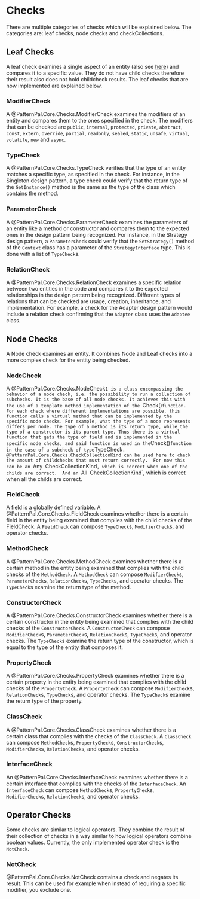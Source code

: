 # Checks

There are multiple categories of checks which will be explained below. The categories are: leaf checks, node checks and checkCollections.

## Leaf Checks

A leaf check examines a single aspect of an entity (also see [here](syntax_graph.md)) and compares it to a specific value. They do not have child checks therefore their result also does not hold childcheck results. The leaf checks that are now implemented are explained below.

### ModifierCheck

A @PatternPal.Core.Checks.ModifierCheck examines the modifiers of an entity and compares them to the ones specified in the check. The modifiers that can be checked are `public`, `internal`, `protected`, `private`, `abstract`, `const`, `extern`, `override`, `partial`, `readonly`, `sealed`, `static`, `unsafe`, `virtual`, `volatile`, `new` and `async`.

### TypeCheck

A @PatternPal.Core.Checks.TypeCheck verifies that the type of an entity matches a specific
type, as specified in the check. For instance,
in the Singleton design pattern, a type check could verify that the
return type of the `GetInstance()` method is the same as the type of the
class which contains the method.

### ParameterCheck

A @PatternPal.Core.Checks.ParameterCheck examines the parameters of an entity like a method or
constructor and compares them to the expected ones in the design pattern
being recognized. For instance, in the Strategy design pattern, a
`ParameterCheck` could verify that the `SetStrategy()` method of the `Context`
class has a parameter of the `StrategyInterface` type. This is done with a list of
`TypeCheck`s.

### RelationCheck

A @PatternPal.Core.Checks.RelationCheck examines a specific relation between two entities in
the code and compares it to the expected relationships in the design
pattern being recognized. Different types of relations that can be
checked are usage, creation, inheritance, and implementation. For
example, a check for the Adapter design pattern would include a relation
check confirming that the `Adapter` class uses the `Adaptee` class.

## Node Checks

A Node check examines an entity. It combines Node and Leaf checks into a
more complex check for the entity being checked.

### NodeCheck

A @PatternPal.Core.Checks.NodeCheck`1 is a class encompassing the behavior of a node check, i.e.
the possibility to run a collection of subchecks. It is the base of all
node checks. It achieves this with the use of a template method
implementation of the `Check()`function. For each check where different
implementations are possible, this function calls a virtual method that
can be implemented by the specific node checks. For example, what the
type of a node represents differs per node. The type of a method is its
return type, while the type of a constructor is its parent type. Thus
there is a virtual function that gets the type of field and is
implemented in the specific node checks, and said function is used in
the`Check()`function in the case of a subcheck of type`TypeCheck`.
@PatternPal.Core.Checks.CheckCollectionKind can be used here to check the amount of childchecks that must return correctly. 
For now this can be an `Any` `CheckCollectionKind`, which is correct when one of the childs are correct. 
And an `All` `CheckCollectionKind`, which is correct when all the childs are correct.

### FieldCheck

A field is a globally defined variable. A @PatternPal.Core.Checks.FieldCheck examines whether
there is a certain field in the entity being examined that complies with
the child checks of the FieldCheck. A `FieldCheck` can compose `TypeCheck`s,
`ModifierCheck`s, and operator checks.

### MethodCheck

A @PatternPal.Core.Checks.MethodCheck examines whether there is a certain method in the entity
being examined that complies with the child checks of the `MethodCheck`. A
`MethodCheck` can compose `ModifierCheck`s, `ParameterCheck`s, `RelationCheck`s,
`TypeCheck`s, and operator checks. The `TypeCheck`s examine the return type
of the method.

### ConstructorCheck

A @PatternPal.Core.Checks.ConstructorCheck examines whether there is a certain constructor in
the entity being examined that complies with the child checks of the
`ConstructorCheck`. A `ConstructorCheck` can compose `ModifierCheck`s,
`ParameterCheck`s, `RelationCheck`s, `TypeCheck`s, and operator checks. The
`TypeCheck`s examine the return type of the constructor, which is equal to
the type of the entity that composes it.

### PropertyCheck

A @PatternPal.Core.Checks.PropertyCheck examines whether there is a certain property in the
entity being examined that complies with the child checks of the
`PropertyCheck`. A `PropertyCheck` can compose `ModifierCheck`s,
`RelationCheck`s, `TypeCheck`s, and operator checks. The `TypeCheck`s examine
the return type of the property.

### ClassCheck

A @PatternPal.Core.Checks.ClassCheck examines whether there is a certain class that complies
with the checks of the `ClassCheck`. A `ClassCheck` can compose
`MethodCheck`s, `PropertyCheck`s, `ConstructorCheck`s, `ModifierCheck`s,
`RelationCheck`s, and operator checks.

### InterfaceCheck

An @PatternPal.Core.Checks.InterfaceCheck examines whether there is a certain interface that
complies with the checks of the `InterfaceCheck`. An `InterfaceCheck` can
compose `MethodCheck`s, `PropertyCheck`s, `ModifierCheck`s, `RelationCheck`s,
and operator checks.

## Operator Checks

Some checks are similar to logical operators. They combine the result of
their collection of checks in a way similar to how logical operators
combine boolean values. Currently, the only implemented operator check
is the `NotCheck`.

### NotCheck

@PatternPal.Core.Checks.NotCheck contains a check and negates its result. This can be used for
example when instead of requiring a specific modifier, you exclude one.
